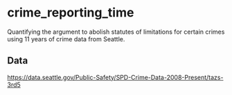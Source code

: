 # crime_reporting_time
Quantifying the argument to abolish statutes of limitations for certain crimes using 11 years of crime data from Seattle.

## Data
https://data.seattle.gov/Public-Safety/SPD-Crime-Data-2008-Present/tazs-3rd5

